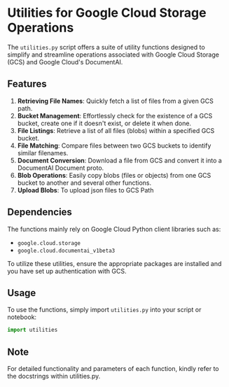 # Utilities for Google Cloud Storage Operations

The `utilities.py` script offers a suite of utility functions designed to simplify and streamline operations associated with Google Cloud Storage (GCS) and Google Cloud's DocumentAI.

## Features

1. **Retrieving File Names**: Quickly fetch a list of files from a given GCS path.
2. **Bucket Management**: Effortlessly check for the existence of a GCS bucket, create one if it doesn't exist, or delete it when done.
3. **File Listings**: Retrieve a list of all files (blobs) within a specified GCS bucket.
4. **File Matching**: Compare files between two GCS buckets to identify similar filenames.
5. **Document Conversion**: Download a file from GCS and convert it into a DocumentAI Document proto.
6. **Blob Operations**: Easily copy blobs (files or objects) from one GCS bucket to another and several other functions.
7. **Upload Blobs**: To upload json files to GCS Path

## Dependencies

The functions mainly rely on Google Cloud Python client libraries such as:
- `google.cloud.storage`
- `google.cloud.documentai_v1beta3`

To utilize these utilities, ensure the appropriate packages are installed and you have set up authentication with GCS.

## Usage

To use the functions, simply import `utilities.py` into your script or notebook:

```python
import utilities
```

## Note
For detailed functionality and parameters of each function, kindly refer to the docstrings within utilities.py.
